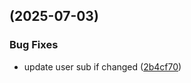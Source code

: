 ##  (2025-07-03)

### Bug Fixes

* update user sub if changed ([2b4cf70](https://github.com/madgeek-arc/eosc-observatory/commit/2b4cf703417b860318e98b5951ea8e8c161c6474))
